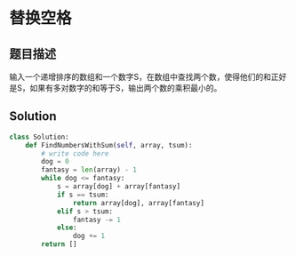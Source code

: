 # 替换空格

## 题目描述

输入一个递增排序的数组和一个数字S，在数组中查找两个数，使得他们的和正好是S，如果有多对数字的和等于S，输出两个数的乘积最小的。

## Solution

```python
class Solution:
    def FindNumbersWithSum(self, array, tsum):
        # write code here
        dog = 0
        fantasy = len(array) - 1
        while dog <= fantasy:
            s = array[dog] + array[fantasy]
            if s == tsum:
                return array[dog], array[fantasy]
            elif s > tsum:
                fantasy -= 1
            else:
                dog += 1
        return []
```

